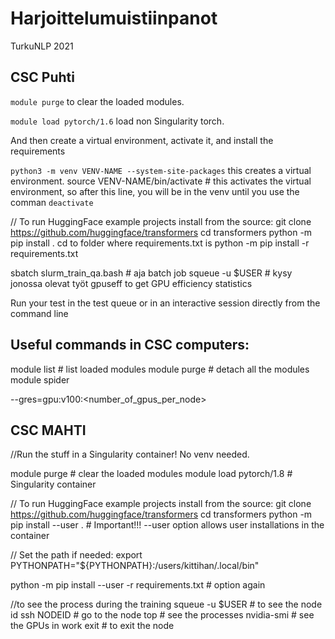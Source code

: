 # Harjoittelumuistiinpanot
TurkuNLP 2021

## CSC Puhti

`module purge` to clear the loaded modules.

`module load pytorch/1.6` load non Singularity torch.

And then create a virtual environment, activate it, and install the requirements

`python3 -m venv VENV-NAME --system-site-packages` this creates a virtual environment.
source VENV-NAME/bin/activate # this activates the virtual environment, so after this line, you will be in the venv until you use the comman `deactivate`

// To run HuggingFace example projects install from the source:
git clone https://github.com/huggingface/transformers
cd transformers
python -m pip install .
cd to folder where requirements.txt is
python -m pip install -r requirements.txt

sbatch slurm_train_qa.bash # aja batch job
squeue -u $USER # kysy jonossa olevat työt
gpuseff <JOBID> to get GPU efficiency statistics

Run your test in the test queue or in an interactive session directly from the command line

## Useful commands in CSC computers:
module list # list loaded modules
module purge # detach all the modules
module spider


--gres=gpu:v100:<number_of_gpus_per_node>

## CSC MAHTI

//Run the stuff in a Singularity container! No venv needed.

module purge # clear the loaded modules
module load pytorch/1.8 # Singularity container

// To run HuggingFace example projects install from the source:
git clone https://github.com/huggingface/transformers
cd transformers
python -m pip install --user . # Important!!! --user option allows user installations in the container

// Set the path if needed:
export PYTHONPATH="${PYTHONPATH}:/users/kittihan/.local/bin"

python -m pip install --user -r requirements.txt # option again

//to see the process during the training 
squeue -u $USER # to see the node id
ssh NODEID # go to the node
top # see the processes
nvidia-smi # see the GPUs in work
exit # to exit the node




